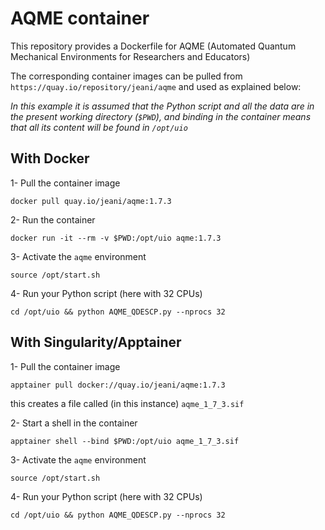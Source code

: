 # AQME container

This repository provides a Dockerfile for AQME (Automated Quantum Mechanical Environments for Researchers and Educators)

The corresponding container images can be pulled from `https://quay.io/repository/jeani/aqme` and used as explained below:

*In this example it is assumed that the Python script and all the data are in the present working directory (`$PWD`), and binding in the container means that all its content will be found in `/opt/uio`*

## With Docker

1- Pull the container image

`docker pull quay.io/jeani/aqme:1.7.3`

2- Run the container

`docker run -it --rm -v $PWD:/opt/uio aqme:1.7.3`

3- Activate the `aqme` environment

`source /opt/start.sh`

4- Run your Python script (here with 32 CPUs)

`cd /opt/uio && python AQME_QDESCP.py --nprocs 32`

## With Singularity/Apptainer

1- Pull the container image

`apptainer pull docker://quay.io/jeani/aqme:1.7.3` 

this creates a file called (in this instance) `aqme_1_7_3.sif`

2- Start a shell in the container

`apptainer shell --bind $PWD:/opt/uio aqme_1_7_3.sif`

3- Activate the `aqme` environment

`source /opt/start.sh`

4- Run your Python script (here with 32 CPUs)

`cd /opt/uio && python AQME_QDESCP.py --nprocs 32`
